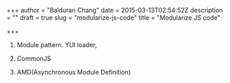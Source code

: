 +++
author = "Balduran Chang"
date = 2015-03-13T02:54:52Z
description = ""
draft = true
slug = "modularize-js-code"
title = "Modularize JS code"

+++


1. Module pattern.
YUI loader, 

2. CommonJS

3. AMD(Asynchronous Module Definition)

